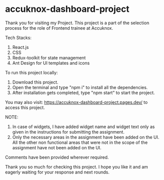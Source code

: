 # accuknox-dashboard-project
Thank you for visiting my Project. This project is a part of the selection process for the role of Frontend trainee at Accuknox.

Tech Stacks:
1. React.js
2. CSS
3. Redux-toolkit for state management
4. Ant Design for UI templates and icons


To run this project locally:
1. Download this project.
2. Open the terminal and type "npm i" to install all the dependencies.
3. After installation gets completed, type "npm start" to start the project.

You may also visit: https://accuknox-dashboard-project.pages.dev/ to access this project.

NOTE: 
1. In case of widgets, I have added widget name and widget text only as given in the instructions for submitting the assignment.
2. Only the necessary areas in the assignment have been added on the UI. All the other non functional areas that were not in the scope of the assignment have not been added on the UI.

Comments have been provided wherever required.

Thank you so much for checking this project. I hope you like it and am eagerly waiting for your response and next rounds.
